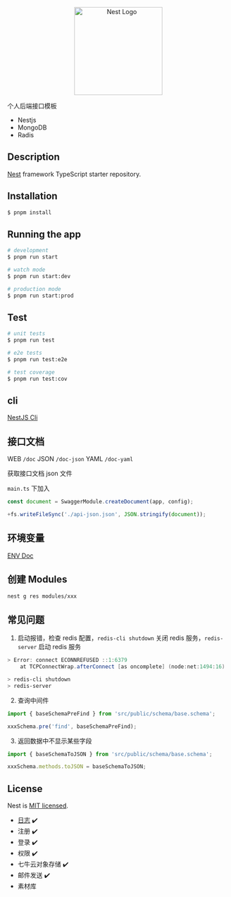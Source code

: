 <p align="center">
  <a href="http://nestjs.com/" target="blank"><img src="https://nestjs.com/img/logo-small.svg" width="200" alt="Nest Logo" /></a>
</p>

个人后端接口模板

- Nestjs
- MongoDB
- Radis

## Description

[Nest](https://github.com/nestjs/nest) framework TypeScript starter repository.

## Installation

```bash
$ pnpm install
```

## Running the app

```bash
# development
$ pnpm run start

# watch mode
$ pnpm run start:dev

# production mode
$ pnpm run start:prod
```

## Test

```bash
# unit tests
$ pnpm run test

# e2e tests
$ pnpm run test:e2e

# test coverage
$ pnpm run test:cov
```

## cli

[NestJS Cli](https://docs.nestjs.com/cli/overview)

## 接口文档

WEB `/doc`
JSON `/doc-json`
YAML `/doc-yaml`

获取接口文档 json 文件

`main.ts` 下加入

```ts
const document = SwaggerModule.createDocument(app, config);

+fs.writeFileSync('./api-json.json', JSON.stringify(document));
```

## 环境变量

[ENV Doc](./docs//env.md)

## 创建 Modules

```bash
nest g res modules/xxx
```

## 常见问题

1. 启动报错，检查 redis 配置，`redis-cli shutdown` 关闭 redis 服务，`redis-server` 启动 redis 服务

```powershell
> Error: connect ECONNREFUSED ::1:6379
    at TCPConnectWrap.afterConnect [as oncomplete] (node:net:1494:16)
```

```powershell
> redis-cli shutdown
> redis-server
```

2. 查询中间件

```ts
import { baseSchemaPreFind } from 'src/public/schema/base.schema';

xxxSchema.pre('find', baseSchemaPreFind);
```

3. 返回数据中不显示某些字段

```ts
import { baseSchemaToJSON } from 'src/public/schema/base.schema';

xxxSchema.methods.toJSON = baseSchemaToJSON;
```

## License

Nest is [MIT licensed](LICENSE).

- [日志](/docs/log.md) ✔️
- 注册 ✔️
- 登录 ✔️
- 权限 ✔️
- 七牛云对象存储 ✔️
- 邮件发送 ✔️
- 素材库

```

```
